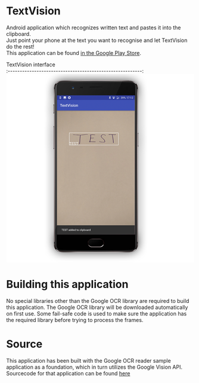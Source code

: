 # TextVision
Android application which recognizes written text and pastes it into the clipboard.  
Just point your phone at the text you want to recognise and let TextVision do the rest!  
This application can be found [in the Google Play Store](https://play.google.com/store/apps/details?id=nl.vosdevelopment.textvision).

TextVision interface                                                            
:--------------------------------------------------------:
![TextVision application interface](images/textvision.png)

# Building this application
No special libraries other than the Google OCR library are required to build this application.
The Google OCR library will be downloaded automatically on first use.
Some fail-safe code is used to make sure the application has the required library before trying to process the frames.

# Source
This application has been built with the Google OCR reader sample application as a foundation, which in turn utilizes the Google Vision API.
Sourcecode for that application can be found [here](https://github.com/googlesamples/android-vision/tree/master/visionSamples/ocr-reader)
